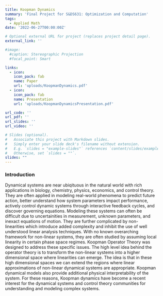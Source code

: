```yaml
---
title: Koopman Dynamics
summary: 'Final Project for S&DS631: Optimization and Computation'
tags:
  - Applied Math
date: '2022-06-27T00:00:00Z'

# Optional external URL for project (replaces project detail page).
external_link: ''

#image: 
  #caption: Stereographic Projection
  #focal_point: Smart

links:
  - icon: 
    icon_pack: fab
    name: Paper
    url: 'uploads/KoopmanDynamics.pdf'
  - icon: 
    icon_pack: fab
    name: Presentation
    url: 'uploads/KoopmanDynamicsPresentation.pdf'

url_code: ''
url_pdf: ''
url_slides: ''
url_video: ''

# Slides (optional).
#   Associate this project with Markdown slides.
#   Simply enter your slide deck's filename without extension.
#   E.g. `slides = "example-slides"` references `content/slides/example-slides.md`.
#   Otherwise, set `slides = ""`.
slides: ""
---
```



### Introduction

Dynamical systems are near ubiqituous in the natural world with rich applications in biology, chemistry, physics,
economics, and control theory. They are often applied in modeling real-world phenomena to predict future action,
better understand how system parameters impact performance, actively control dynamic systems through interactive
feedback cycles, and discover governing equations. Modeling these systems can often be difficult due to uncertainities
in measurement, unknown parameters, and inexact equations of motion. They are further complicated by non-
linearities which introduce added complexity and inhibit the use of well understood linear analysis techniques.
With no known overarching framework for non-linear systems, they are often studied by assuming local linearity in
certain phase space regimes. Koopman Operator Theory was designed to address these specific issues. The high
level idea behind the operator theory is to transform the non-linear systems into a higher dimensional space where
linearities can emerge. The idea is that in these high dimensional spaces we can extend the regions where linear
approximations of non-linear dynamical systems are appropriate. Koopman dynamical models also provide additional
physical interpretability of the system. For these reasons, Koopman dynamics have become a recent interest for the
dynamical systems and control theory communities for understanding and modeling complex systems.
